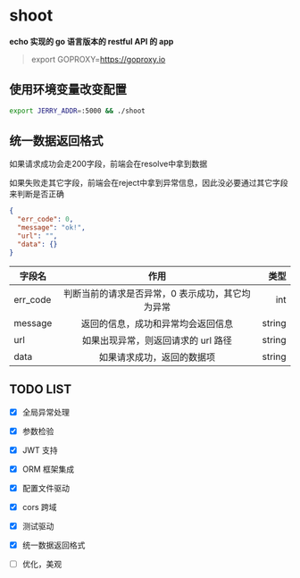 # shoot

**echo 实现的 go 语言版本的 restful API 的 app**

> export GOPROXY=https://goproxy.io

## 使用环境变量改变配置

```bash
export JERRY_ADDR=:5000 && ./shoot
```

## 统一数据返回格式

如果请求成功会走200字段，前端会在resolve中拿到数据

如果失败走其它字段，前端会在reject中拿到异常信息，因此没必要通过其它字段来判断是否正确

```json
{
  "err_code": 0,
  "message": "ok!",
  "url": "",
  "data": {}
}
```

| 字段名   |                       作用                       |   类型 |
| -------- | :----------------------------------------------: | -----: |
| err_code | 判断当前的请求是否异常，0 表示成功，其它均为异常         |    int |
| message  |        返回的信息，成功和异常均会返回信息              | string |
| url      |       如果出现异常，则返回请求的 url 路径             | string |
| data     |            如果请求成功，返回的数据项                 | string | object |

## TODO LIST

- [x] 全局异常处理
- [x] 参数检验
- [x] JWT 支持
- [x] ORM 框架集成
- [x] 配置文件驱动
- [x] cors 跨域
- [x] 测试驱动
- [x] 统一数据返回格式
- [ ] 优化，美观


